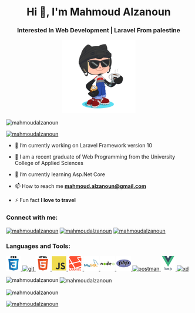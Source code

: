 <h1 align="center">Hi 👋, I'm Mahmoud Alzanoun</h1>
<h3 align="center">Interested In Web Development | Laravel From palestine</h3>
<div align="center" dir="auto">
        <a target="_blank" rel="noopener noreferrer nofollow" href="https://raw.githubusercontent.com/AhmedFathyDev/AhmedFathyDev/main/GitHub.png"><img src="https://raw.githubusercontent.com/AhmedFathyDev/AhmedFathyDev/main/GitHub.png" alt="GitHub Octocat Drinking a Cup of Coffee" height="200" style="max-width: 100%;"></a>
    </div>

<p align="left"> <img src="https://komarev.com/ghpvc/?username=mahmoudalzanoun&label=Profile%20views&color=0e75b6&style=flat" alt="mahmoudalzanoun" /> </p>

<p align="left"> <a href="https://twitter.com/mahmoudalzanoun" target="blank"><img src="https://img.shields.io/twitter/follow/mahmoudalzanoun?logo=twitter&style=for-the-badge" alt="mahmoudalzanoun" /></a> </p>

- 🔭 I’m currently working on Laravel Framework version 10

- 🏫 I am a recent graduate of Web Programming from the University College of Applied Sciences

- 🌱  I’m currently learning  Asp.Net Core

- 📫 How to reach me **mahmoud.alzanoun@gmail.com**

- ⚡ Fun fact **I love to travel**

<h3 align="left">Connect with me:</h3>
<p align="left">
<a href="https://twitter.com/mahmoudalzanoun" target="blank"><img align="center" src="https://raw.githubusercontent.com/rahuldkjain/github-profile-readme-generator/master/src/images/icons/Social/twitter.svg" alt="mahmoudalzanoun" height="30" width="40" /></a>
<a href="https://fb.com/mahmoudalzanoun" target="blank"><img align="center" src="https://raw.githubusercontent.com/rahuldkjain/github-profile-readme-generator/master/src/images/icons/Social/facebook.svg" alt="mahmoudalzanoun" height="30" width="40" /></a>
<a href="https://instagram.com/mahmoudalzanoun" target="blank"><img align="center" src="https://raw.githubusercontent.com/rahuldkjain/github-profile-readme-generator/master/src/images/icons/Social/instagram.svg" alt="mahmoudalzanoun" height="30" width="40" /></a>
</p>

<h3 align="left">Languages and Tools:</h3>
<p align="left"> <a href="https://www.w3schools.com/css/" target="_blank" rel="noreferrer"> <img src="https://raw.githubusercontent.com/devicons/devicon/master/icons/css3/css3-original-wordmark.svg" alt="css3" width="40" height="40"/> </a> <a href="https://git-scm.com/" target="_blank" rel="noreferrer"> <img src="https://www.vectorlogo.zone/logos/git-scm/git-scm-icon.svg" alt="git" width="40" height="40"/> </a> <a href="https://www.w3.org/html/" target="_blank" rel="noreferrer"> <img src="https://raw.githubusercontent.com/devicons/devicon/master/icons/html5/html5-original-wordmark.svg" alt="html5" width="40" height="40"/> </a> <a href="https://developer.mozilla.org/en-US/docs/Web/JavaScript" target="_blank" rel="noreferrer"> <img src="https://raw.githubusercontent.com/devicons/devicon/master/icons/javascript/javascript-original.svg" alt="javascript" width="40" height="40"/> </a> <a href="https://laravel.com/" target="_blank" rel="noreferrer"> <img src="https://raw.githubusercontent.com/devicons/devicon/master/icons/laravel/laravel-plain-wordmark.svg" alt="laravel" width="40" height="40"/> </a> <a href="https://www.mysql.com/" target="_blank" rel="noreferrer"> <img src="https://raw.githubusercontent.com/devicons/devicon/master/icons/mysql/mysql-original-wordmark.svg" alt="mysql" width="40" height="40"/> </a> <a href="https://nodejs.org" target="_blank" rel="noreferrer"> <img src="https://raw.githubusercontent.com/devicons/devicon/master/icons/nodejs/nodejs-original-wordmark.svg" alt="nodejs" width="40" height="40"/> </a> <a href="https://www.php.net" target="_blank" rel="noreferrer"> <img src="https://raw.githubusercontent.com/devicons/devicon/master/icons/php/php-original.svg" alt="php" width="40" height="40"/> </a> <a href="https://postman.com" target="_blank" rel="noreferrer"> <img src="https://www.vectorlogo.zone/logos/getpostman/getpostman-icon.svg" alt="postman" width="40" height="40"/> </a> <a href="https://vuejs.org/" target="_blank" rel="noreferrer"> <img src="https://raw.githubusercontent.com/devicons/devicon/master/icons/vuejs/vuejs-original-wordmark.svg" alt="vuejs" width="40" height="40"/> </a> <a href="https://www.adobe.com/products/xd.html" target="_blank" rel="noreferrer"> <img src="https://cdn.worldvectorlogo.com/logos/adobe-xd.svg" alt="xd" width="40" height="40"/> </a> </p>

<p><img align="left" src="https://github-readme-stats.vercel.app/api/top-langs?username=mahmoudalzanoun&show_icons=true&locale=en&layout=compact" alt="mahmoudalzanoun" /></p>

<p>&nbsp;<img align="center" src="https://github-readme-stats.vercel.app/api?username=mahmoudalzanoun&show_icons=true&locale=en" alt="mahmoudalzanoun" /></p>

<p><img align="center" src="https://github-readme-streak-stats.herokuapp.com/?user=mahmoudalzanoun&" alt="mahmoudalzanoun" /></p>

<p align="left"> <a href="https://github.com/ryo-ma/github-profile-trophy"><img src="https://github-profile-trophy.vercel.app/?username=mahmoudalzanoun" alt="mahmoudalzanoun" /></a> </p>


